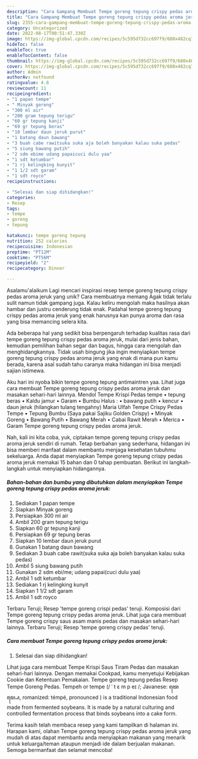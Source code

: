 ```yaml
---
description: "Cara Gampang Membuat Tempe goreng tepung crispy pedas aroma jeruk{ yang Menggugah Selera"
title: "Cara Gampang Membuat Tempe goreng tepung crispy pedas aroma jeruk{ yang Menggugah Selera"
slug: 2355-cara-gampang-membuat-tempe-goreng-tepung-crispy-pedas-aroma-jeruk-yang-menggugah-selera
category: Uncategorized
date: 2022-08-17T00:51:47.330Z
image: https://img-global.cpcdn.com/recipes/5c595d732cc697f9/680x482cq70/tempe-goreng-tepung-crispy-pedas-aroma-jeruk-foto-resep-utama.jpg
hideToc: false
enableToc: true
enableTocContent: false
thumbnail: https://img-global.cpcdn.com/recipes/5c595d732cc697f9/680x482cq70/tempe-goreng-tepung-crispy-pedas-aroma-jeruk-foto-resep-utama.jpg
cover: https://img-global.cpcdn.com/recipes/5c595d732cc697f9/680x482cq70/tempe-goreng-tepung-crispy-pedas-aroma-jeruk-foto-resep-utama.jpg
author: Admin
authorAv: notfound
ratingvalue: 4.8
reviewcount: 11
recipeingredient:
- "1 papan tempe"
- " Minyak goreng"
- "300 ml air"
- "200 gram tepung terigu"
- "60 gr tepung kanji"
- "69 gr tepung beras"
- "10 lembar daun jeruk purut"
- "1 batang daun bawang"
- "3 buah cabe rawitsuka suka aja boleh banyakan kalau suka pedas"
- "5 siung bawang putih"
- "2 sdm ebime udang papaicuci dulu yaa"
- "1 sdt ketumbar"
- "1 rj kelingking kunyit"
- "1 1/2 sdt garam"
- "1 sdt royco"
recipeinstructions:

- "Selesai dan siap dihidangkan!"
categories:
- Resep
tags:
- tempe
- goreng
- tepung

katakunci: tempe goreng tepung 
nutrition: 252 calories
recipecuisine: Indonesian
preptime: "PT12M"
cooktime: "PT56M"
recipeyield: "2"
recipecategory: Dinner

---
```



Asalamu'alaikum Lagi mencari inspirasi resep tempe goreng tepung crispy pedas aroma jeruk yang unik? Cara membuatnya memang Agak tidak terlalu sulit namun tidak gampang juga. Kalau keliru mengolah maka hasilnya akan hambar dan justru cenderung tidak enak. Padahal tempe goreng tepung crispy pedas aroma jeruk yang enak harusnya kan punya aroma dan rasa yang bisa memancing selera kita.


Ada beberapa hal yang sedikit bisa berpengaruh terhadap kualitas rasa dari tempe goreng tepung crispy pedas aroma jeruk, mulai dari jenis bahan, kemudian pemilihan bahan segar dan bagus, hingga cara mengolah dan menghidangkannya. Tidak usah bingung jika ingin menyiapkan tempe goreng tepung crispy pedas aroma jeruk yang enak di mana pun kamu berada, karena asal sudah tahu caranya maka hidangan ini bisa menjadi sajian istimewa.

Aku hari ini nyoba bikin tempe goreng tepung antimaintren yaa. Lihat juga cara membuat Tempe goreng tepung crispy pedas aroma jeruk dan masakan sehari-hari lainnya. Mendol Tempe Krispi Pedas tempe • tepung beras • Kaldu jamur • Garam • Bumbu Halus : • bawang putih • kencur • daun jeruk (hilangkan tulang tengahny) Maria Ulfah Tempe Crispy Pedas Tempe • Tepung Bumbu (Saya pakai Sajiku Golden Crispy) • Minyak Goreng • Bawang Putih • Bawang Merah • Cabai Rawit Merah • Merica • Garam Tempe goreng tepung crispy pedas aroma jeruk.


Nah, kali ini kita coba, yuk, ciptakan tempe goreng tepung crispy pedas aroma jeruk sendiri di rumah. Tetap berbahan yang sederhana, hidangan ini bisa memberi manfaat dalam membantu menjaga kesehatan tubuhmu sekeluarga. Anda dapat menyiapkan Tempe goreng tepung crispy pedas aroma jeruk memakai 15 bahan dan 0 tahap pembuatan. Berikut ini langkah-langkah untuk menyiapkan hidangannya.

<!--inarticleads1-->

##### Bahan-bahan dan bumbu yang dibutuhkan dalam menyiapkan Tempe goreng tepung crispy pedas aroma jeruk:

1. Sediakan 1 papan tempe
1. Siapkan  Minyak goreng
1. Persiapkan 300 ml air
1. Ambil 200 gram tepung terigu
1. Siapkan 60 gr tepung kanji
1. Persiapkan 69 gr tepung beras
1. Siapkan 10 lembar daun jeruk purut
1. Gunakan 1 batang daun bawang
1. Sediakan 3 buah cabe rawit(suka suka aja boleh banyakan kalau suka pedas)
1. Ambil 5 siung bawang putih
1. Gunakan 2 sdm ebi/me; udang papai(cuci dulu yaa)
1. Ambil 1 sdt ketumbar
1. Sediakan 1 rj kelingking kunyit
1. Siapkan 1 1/2 sdt garam
1. Ambil 1 sdt royco


Terbaru Teruji; Resep &#39;tempe goreng crispi pedas&#39; teruji. Komposisi dari Tempe goreng tepung crispy pedas aroma jeruk. Lihat juga cara membuat Tempe goreng crispy saus asam manis pedas dan masakan sehari-hari lainnya. Terbaru Teruji; Resep &#39;tempe goreng crispy pedas&#39; teruji. 

<!--inarticleads2-->

##### Cara membuat Tempe goreng tepung crispy pedas aroma jeruk:


1. Selesai dan siap dihidangkan!

Lihat juga cara membuat Tempe Krispi Saus Tiram Pedas dan masakan sehari-hari lainnya. Dengan memakai Cookpad, kamu menyetujui Kebijakan Cookie dan Ketentuan Pemakaian. Tempe goreng tepung pedas Resep Tempe Goreng Pedas. Tempeh or tempe (/ ˈ t ɛ m p eɪ /; Javanese: ꦠꦺꦩ꧀ꦥꦺ, romanized: témpé, pronounced ) is a traditional Indonesian food made from fermented soybeans. It is made by a natural culturing and controlled fermentation process that binds soybeans into a cake form. 

Terima kasih telah membaca resep yang kami tampilkan di halaman ini. Harapan kami, olahan Tempe goreng tepung crispy pedas aroma jeruk yang mudah di atas dapat membantu anda menyiapkan makanan yang menarik untuk keluarga/teman ataupun menjadi ide dalam berjualan makanan. Semoga bermanfaat dan selamat mencoba!
